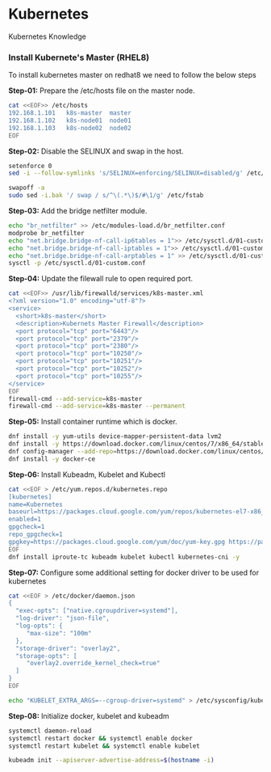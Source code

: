 # Kubernetes
Kubernetes Knowledge

### Install Kubernete's Master (RHEL8)
To install kubernetes master on redhat8 we need to follow the below steps 

**Step-01:** Prepare the /etc/hosts file on the master node.
```sh
cat <<EOF>> /etc/hosts
192.168.1.101	k8s-master	master
192.168.1.102	k8s-node01	node01
192.168.1.103	k8s-node02	node02
EOF
```
**Step-02:** Disable the SELINUX and swap in the host.
```sh
setenforce 0
sed -i --follow-symlinks 's/SELINUX=enforcing/SELINUX=disabled/g' /etc/sysconfig/selinux

swapoff -a 
sudo sed -i.bak '/ swap / s/^\(.*\)$/#\1/g' /etc/fstab
```
**Step-03:** Add the bridge netfilter module.
```sh
echo "br_netfilter" >> /etc/modules-load.d/br_netfilter.conf
modprobe br_netfilter
echo "net.bridge.bridge-nf-call-ip6tables = 1">> /etc/sysctl.d/01-custom.conf
echo "net.bridge.bridge-nf-call-iptables = 1">> /etc/sysctl.d/01-custom.conf
echo "net.bridge.bridge-nf-call-arptables = 1" >> /etc/sysctl.d/01-custom.conf
sysctl -p /etc/sysctl.d/01-custom.conf
```
**Step-04:** Update the filewall rule to open required port.
```sh
cat <<EOF>> /usr/lib/firewalld/services/k8s-master.xml
<?xml version="1.0" encoding="utf-8"?>
<service>
  <short>k8s-master</short>
  <description>Kubernets Master Firewall</description>
  <port protocol="tcp" port="6443"/>
  <port protocol="tcp" port="2379"/>
  <port protocol="tcp" port="2380"/>
  <port protocol="tcp" port="10250"/>
  <port protocol="tcp" port="10251"/>
  <port protocol="tcp" port="10252"/>
  <port protocol="tcp" port="10255"/>
</service>
EOF
firewall-cmd --add-service=k8s-master
firewall-cmd --add-service=k8s-master --permanent
```
**Step-05:** Install container runtime which is docker.
```sh
dnf install -y yum-utils device-mapper-persistent-data lvm2
dnf install -y https://download.docker.com/linux/centos/7/x86_64/stable/Packages/containerd.io-1.2.6-3.3.el7.x86_64.rpm
dnf config-manager --add-repo=https://download.docker.com/linux/centos/docker-ce.repo
dnf install -y docker-ce
```
**Step-06:** Install Kubeadm, Kubelet and Kubectl
```sh
cat <<EOF > /etc/yum.repos.d/kubernetes.repo
[kubernetes]
name=Kubernetes
baseurl=https://packages.cloud.google.com/yum/repos/kubernetes-el7-x86_64
enabled=1
gpgcheck=1
repo_gpgcheck=1
gpgkey=https://packages.cloud.google.com/yum/doc/yum-key.gpg https://packages.cloud.google.com/yum/doc/rpm-package-key.gpg
EOF
dnf install iproute-tc kubeadm kubelet kubectl kubernetes-cni -y
```
**Step-07:** Configure some additional setting for docker driver to be used for kubernetes
```sh
cat <<EOF > /etc/docker/daemon.json
{
  "exec-opts": ["native.cgroupdriver=systemd"],
  "log-driver": "json-file",
  "log-opts": {
     "max-size": "100m"
  },
  "storage-driver": "overlay2",
  "storage-opts": [
     "overlay2.override_kernel_check=true"
  ]
}
EOF

echo "KUBELET_EXTRA_ARGS=--cgroup-driver=systemd" > /etc/sysconfig/kubelet
```
**Step-08:** Initialize docker, kubelet and kubeadm
```sh
systemctl daemon-reload
systemctl restart docker && systemctl enable docker
systemctl restart kubelet && systemctl enable kubelet

kubeadm init --apiserver-advertise-address=$(hostname -i)
```
